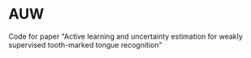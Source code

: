 # AUW
Code for paper "Active learning and uncertainty estimation for weakly supervised tooth-marked tongue recognition"
